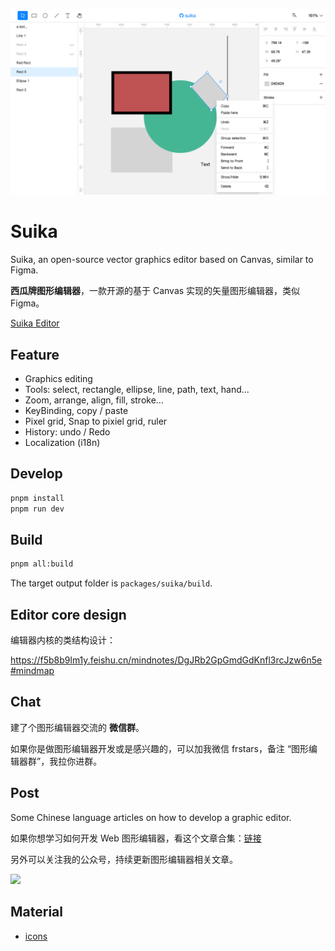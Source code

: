 ![Screenshot](screenshot.png)

# Suika

Suika, an open-source vector graphics editor based on Canvas, similar to Figma.

**西瓜牌图形编辑器**，一款开源的基于 Canvas 实现的矢量图形编辑器，类似 Figma。

[Suika Editor](https://blog.fstars.wang/app/suika/)

## Feature

- Graphics editing
- Tools: select, rectangle, ellipse, line, path, text, hand...
- Zoom, arrange, align, fill, stroke...
- KeyBinding, copy / paste
- Pixel grid, Snap to pixiel grid, ruler
- History: undo / Redo
- Localization (i18n)

## Develop

```sh
pnpm install
pnpm run dev
```

## Build

```sh
pnpm all:build
```

The target output folder is `packages/suika/build`.

## Editor core design

编辑器内核的类结构设计：

https://f5b8b9lm1y.feishu.cn/mindnotes/DgJRb2GpGmdGdKnfl3rcJzw6n5e#mindmap

## Chat

建了个图形编辑器交流的 **微信群**。

如果你是做图形编辑器开发或是感兴趣的，可以加我微信 frstars，备注 “图形编辑器群”，我拉你进群。

## Post

Some Chinese language articles on how to develop a graphic editor.

如果你想学习如何开发 Web 图形编辑器，看这个文章合集：[链接](https://mp.weixin.qq.com/mp/appmsgalbum?__biz=MzI0NTc2NTEyNA==&action=getalbum&album_id=2965704900049485826#wechat_redirect)

另外可以关注我的公众号，持续更新图形编辑器相关文章。

<img 
  width="550px"
  src="https://user-images.githubusercontent.com/18698939/219853531-e39e1537-99e6-40bf-a56f-81330fca3180.png" 
/>

## Material

- [icons](https://www.figma.com/community/file/1224385128783567603/suika-icons)

